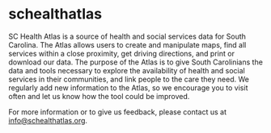 schealthatlas
=============

SC Health Atlas is a source of health and social services data for South Carolina. The Atlas allows users to create and manipulate maps, find all services within a close proximity, get driving directions, and print or download our data. The purpose of the Atlas is to give South Carolinians the data and tools necessary to explore the availability of health and social services in their communities, and link people to the care they need. We regularly add new information to the Atlas, so we encourage you to visit often and let us know how the tool could be improved.

For more information or to give us feedback, please contact us at info@schealthatlas.org. 
